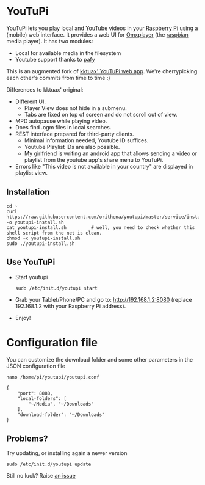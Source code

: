 YouTuPi
=======

YouTuPi lets you play local and [YouTube](http://www.youtube.com/) videos in your [Raspberry Pi](http://www.raspberrypi.org/) using a (mobile) web interface. It provides a web UI for [Omxplayer](https://github.com/huceke/omxplayer) (the [raspbian](http://www.raspbian.org/) media player). It has two modules:
 * Local for available media in the filesystem
 * Youtube support thanks to [pafy](https://github.com/np1/pafy) 

This is an augmented fork of [kktuax' YouTuPi web app](https://github.com/kktuax/youtupi). We're cherrypicking each other's commits from time to time :)

Differences to kktuax' original:
 * Different UI.
   * Player View does not hide in a submenu.
   * Tabs are fixed on top of screen and do not scroll out of view.
 * MPD autopause while playing video.
 * Does find .ogm files in local searches.
 * REST interface prepared for third-party clients.
   * Minimal information needed, Youtube ID suffices.
   * Youtube Playlist IDs are also possible.
   * My girlfriend is writing an android app that allows sending a video or playlist from the youtube app's share menu to YouTuPi.
 * Errors like "This video is not available in your country" are displayed in playlist view.

Installation
------------

    cd ~
    curl https://raw.githubusercontent.com/orithena/youtupi/master/service/install.sh -o youtupi-install.sh
    cat youtupi-install.sh         # well, you need to check whether this shell script from the net is clean.
    chmod +x youtupi-install.sh 
    sudo ./youtupi-install.sh

Use YouTuPi
-----------

 * Start youtupi
 
    ```
    sudo /etc/init.d/youtupi start
    ```
    
 * Grab your Tablet/Phone/PC and go to: http://192.168.1.2:8080 (replace 192.168.1.2 with your Raspberry Pi address).
 * Enjoy!

# Configuration file

You can customize the download folder and some other parameters in the JSON configuration file

    nano /home/pi/youtupi/youtupi.conf

<!-- -->

    {
        "port": 8888,
        "local-folders": [
            "~/Media", "~/Downloads"
        ],
        "download-folder": "~/Downloads"
    }


## Problems?

Try updating, or installing again a newer version

    sudo /etc/init.d/youtupi update

Still no luck? Raise [an issue](https://github.com/orithena/youtupi/issues/new)
